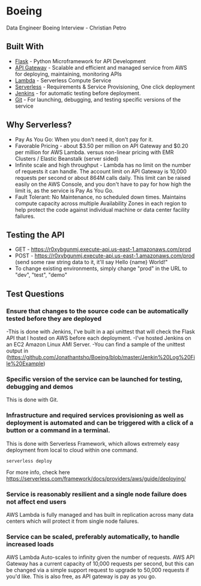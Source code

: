 # Boeing
Data Engineer Boeing Interview - Christian Petro


## Built With

* [Flask](http://flask.pocoo.org/) - Python Microframework for API Development
* [API Gateway](https://aws.amazon.com/api-gateway/) - Scalable and efficient and managed service from AWS for deploying, maintaining, monitoring APIs
* [Lambda](https://aws.amazon.com/lambda/) - Serverless Compute Service
* [Serverless](https://serverless.com/) - Requirements & Service Provisioning, One click deployment
* [Jenkins](https://jenkins.io/) - for automatic testing before deployment.
* [Git](https://github.com/) - For launching, debugging, and testing specific versions of the service

## Why Serverless?
- Pay As You Go: When you don't need it, don't pay for it. 
- Favorable Pricing - about $3.50 per million on API Gateway and $0.20 per million for AWS Lambda. versus non-linear pricing with EMR Clusters / Elastic Beanstalk (server sided)
- Infinite scale and high throughput - Lambda has no limit on the number of requests it can handle. The account limit on API Gateway is 10,000 requests per second or about 864M calls daily. This limit can be raised easily on the AWS Console, and you don't have to pay for how high the limit is, as the service is Pay As You Go.
- Fault Tolerant: No Maintenance, no scheduled down times. Maintains compute capacity across multiple Availability Zones in each region to help protect the code against individual machine or data center facility failures.

## Testing the API
- GET - https://r0xybgunmj.execute-api.us-east-1.amazonaws.com/prod
- POST - https://r0xybgunmj.execute-api.us-east-1.amazonaws.com/prod (send some raw string data to it, it'll say Hello {name} World!"
- To change existing environments, simply change "prod" in the URL to "dev", "test", "demo"

## Test Questions

### Ensure that changes to the source code can be automatically tested before they are deployed 
-This is done with Jenkins, I've built in a api unittest that will check the Flask API that I hosted on AWS before each deployment. 
-I've hosted Jenkins on an EC2 Amazon Linux AMI Server. 
-You can find a sample of the unittest output in (https://github.com/Jonathantsho/Boeing/blob/master/Jenkin%20Log%20File%20Example)

### Specific version of the service can be launched for testing, debugging and demos
This is done with Git.

### Infrastructure and required services provisioning as well as deployment is automated and can be triggered with a click of a button or a command in a terminal.
This is done with Serverless Framework, which allows extremely easy deployment from local to cloud within one command.
```
serverless deploy
```
For more info, check here https://serverless.com/framework/docs/providers/aws/guide/deploying/

### Service is reasonably resilient and a single node failure does not affect end users 
AWS Lambda is fully managed and has built in replication across many data centers which will protect it from single node failures.

### Service can be scaled, preferably automatically, to handle increased loads 
AWS Lambda Auto-scales to infinity given the number of requests.
AWS API Gateway has a current capacity of 10,000 requests per second, but this can be changed via a simple support request to upgrade to 50,000 requests if you'd like. This is also free, as API gateway is pay as you go. 

